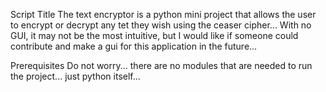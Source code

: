 Script Title
The text encryptor is a python mini project that allows the user to encrypt or decrypt any tet they wish using the ceaser cipher... With no GUI, it may not be the most intuitive, but I would like if someone could contribute and make a gui for this application in the future...

Prerequisites
Do not worry... there are no modules that are needed to run the project... just python itself...